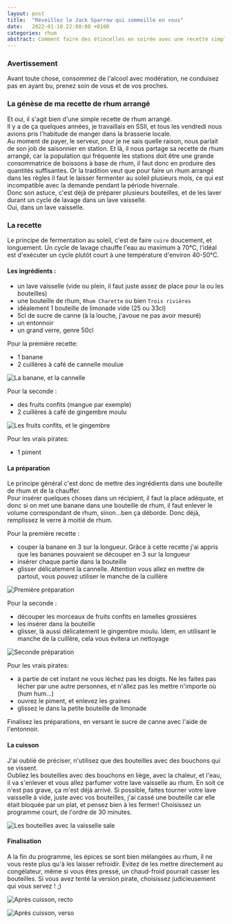 ```yaml
---
layout: post
title:  "Réveillez le Jack Sparrow qui sommeille en vous"
date:   2022-01-10 22:00:00 +0100
categories: rhum
abstract: Comment faire des étincelles en soirée avec une recette simple à base de rhum. 
---
```

### Avertissement
Avant toute chose, consommez de l'alcool avec modération, ne conduisez pas en ayant bu, prenez soin de vous et de vos proches.

### La génèse de ma recette de rhum arrangé
Et oui, il s'agit bien d'une simple recette de rhum arrangé.  
Il y a de ça quelques années, je travaillais en SSII, et tous les vendredi nous avions pris l'habitude de manger dans la brasserie locale.  
Au moment de payer, le serveur, pour je ne sais quelle raison, nous parlait de son job de saisonnier en station. Et là, il nous partage sa recette de rhum arrangé, car la population qui fréquente les stations doit être une grande consommatrice de boissons à base de rhum, il faut donc en produire des quantités suffisantes. Or la tradition veut que pour faire un rhum arrangé dans les règles il faut le laisser fermenter au soleil plusieurs mois, ce qui est incompatible avec la demande pendant la période hivernale.  
Donc son astuce, c'est déjà de préparer plusieurs bouteilles, et de les laver durant un cycle de lavage dans un lave vaisselle.  
Oui, dans un lave vaisselle.  

### La recette
Le principe de fermentation au soleil, c'est de faire `cuire` doucement, et longuement. Un cycle de lavage chauffe l'eau au maximum à 70°C, l'idéal est d'exécuter un cycle plutôt court à une température d'environ 40-50°C.

#### Les ingrédients : 
- un lave vaisselle (vide ou plein, il faut juste assez de place pour la ou les bouteilles)
- une bouteille de rhum, `Rhum Charette` ou bien `Trois rivières`
- idéalement 1 bouteille de limonade vide (25 ou 33cl)
- 5cl de sucre de canne (à la louche, j'avoue ne pas avoir mesuré)
- un entonnoir
- un grand verre, genre 50cl 

Pour la première recette: 
- 1 banane
- 2 cuillères à café de cannelle moulue  

![La banane, et la cannelle](/assets/img/2021-02-10-rhum/1_ingredients_1.jpg)


Pour la seconde :
- des fruits confits (mangue par exemple)
- 2 cuillères à café de gingembre moulu  

![Les fruits confits, et le gingembre](/assets/img/2021-02-10-rhum/2_ingredients_2.jpg)

Pour les vrais pirates:
- 1 piment

#### La préparation
Le principe général c'est donc de mettre des ingrédients dans une bouteille de rhum et de la chauffer.  
Pour insérer quelques choses dans un récipient, il faut la place adéquate, et donc si on met une banane dans une bouteille de rhum, il faut enlever le volume correspondant de rhum, sinon...ben ça déborde.
Donc déjà, remplissez le verre à moitié de rhum.  

Pour la première recette : 
- couper la banane en 3 sur la longueur. Grâce à cette recette j'ai appris que les bananes pouvaient se découper en 3 sur la longueur
- insérer chaque partie dans la bouteille
- glisser délicatement la cannelle. Attention vous allez en mettre de partout, vous pouvez utiliser le manche de la cuillère  

![Première préparation](/assets/img/2021-02-10-rhum/3_melange_1.jpg)

Pour la seconde :
- découper les morceaux de fruits confits en lamelles grossières
- les insérer dans la bouteille
- glisser, là aussi délicatement le gingembre moulu. Idem, en utilisant le manche de la cuillère, cela vous évitera un nettoyage  

![Seconde préparation](/assets/img/2021-02-10-rhum/4_melange_2.jpg)

Pour les vrais pirates:
- à partie de cet instant ne vous léchez pas les doigts. Ne les faites pas lécher par une autre personnes, et n'allez pas les mettre n'importe où (hum hum...)
- ouvrez le piment, et enlevez les graines
- glissez le dans la petite bouteille de limonade

Finalisez les préparations, en versant le sucre de canne avec l'aide de l'entonnoir.

#### La cuisson
J'ai oublié de préciser, n'utilisez que des bouteilles avec des bouchons qui se vissent.  
Oubliez les bouteilles avec des bouchons en liège, avec la chaleur, et l'eau, il va s'enlever et vous allez parfumer votre lave vaisselle au rhum. En soit ce n'est pas grave, ça m'est déjà arrivé.
Si possible, faites tourner votre lave vaisselle à vide, juste avec vos bouteilles, j'ai cassé une bouteille car elle était bloquée par un plat, et pensez bien à les fermer!
Choisissez un programme court, de l'ordre de 30 minutes.  

![Les bouteilles avec la vaisselle sale](/assets/img/2021-02-10-rhum/5_lave_vaisselle.jpg)

#### Finalisation
A la fin du programme, les épices se sont bien mélangées au rhum, il ne vous reste plus qu'à les laisser refroidir.
Evitez de les mettre directement au congélateur, même si vous êtes pressé, un chaud-froid pourrait casser les bouteilles.
Si vous avez tenté la version pirate, choisissez judicieusement qui vous servez ! ;)  

![Après cuisson, recto](/assets/img/2021-02-10-rhum/6_fin_1.jpg)    


![Après cuisson, verso](/assets/img/2021-02-10-rhum/7_fin_2.jpg)